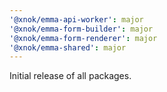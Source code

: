 ```yaml
---
'@xnok/emma-api-worker': major
'@xnok/emma-form-builder': major
'@xnok/emma-form-renderer': major
'@xnok/emma-shared': major
---
```


Initial release of all packages.
